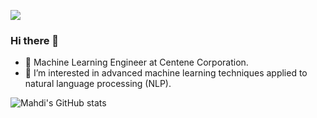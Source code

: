 ![](https://komarev.com/ghpvc/?username=mahdirahbar&style=flat-square)
### Hi there 👋
- 🔭 Machine Learning Engineer at Centene Corporation. 
- 🌱 I’m interested in advanced machine learning techniques applied to natural language processing (NLP). 

<!--
**MahdiRahbar/MahdiRahbar** is a ✨ _special_ ✨ repository because its `README.md` (this file) appears on your GitHub profile.

Here are some ideas to get you started:

- 🔭 I’m currently working on ...
- 🌱 I’m currently learning ...
- 👯 I’m looking to collaborate on ...
- 🤔 I’m looking for help with ...
- 💬 Ask me about ...
- 📫 How to reach me: ...
- 😄 Pronouns: ...
- ⚡ Fun fact: ...
-->

![Mahdi's GitHub stats](https://github-readme-stats.vercel.app/api?username=mahdirahbar&show_icons=true&theme=react )
<!-- ![Top Langs](https://github-readme-stats.vercel.app/api/top-langs/?username=mahdirahbar&layout=compact) -->

<!-- <a href="https://github.com/anuraghazra/MahdiRahbar">
  <img align="center" src="https://github-readme-stats.vercel.app/api?username=mahdirahbar&show_icons=true&theme=react" />
</a> -->
